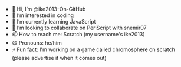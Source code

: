 - 👋 Hi, I’m @ike2013-On-GitHub
- 👀 I’m interested in coding
- 🌱 I’m currently learning JavaScript
- 💞️ I’m looking to collaborate on PeriScript with snemir07
- 📫 How to reach me: Scratch (my username's ike2013)
- 😄 Pronouns: he/him
- ⚡ Fun fact: I'm working on a game called chromosphere on scratch (please advertise it when it comes out)

<!---
ike2013-On-GitHub/ike2013-On-GitHub is a ✨ special ✨ repository because its `README.md` (this file) appears on your GitHub profile.
You can click the Preview link to take a look at your changes.
--->
